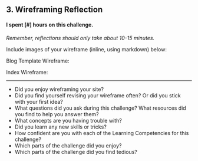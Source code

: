 ## 3. Wireframing Reflection

#### I spent [#] hours on this challenge.

*Remember, reflections should only take about 10-15 minutes.*

Include images of your wireframe (inline, using markdown) below:

Blog Template Wireframe:

Index Wireframe:

***

- Did you enjoy wireframing your site?
- Did you find yourself revising your wireframe often? Or did you stick with your first idea?
- What questions did you ask during this challenge? What resources did you find to help you answer them?
- What concepts are you having trouble with?
- Did you learn any new skills or tricks?
- How confident are you with each of the Learning Competencies for this challenge?
- Which parts of the challenge did you enjoy?
- Which parts of the challenge did you find tedious?

<!-- Add your reflection here. Remove the comment markers -->

